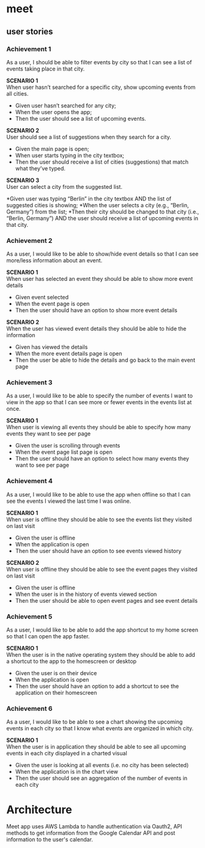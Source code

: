 # meet

## user stories 


### Achievement 1
As a user, I should be able to filter events by city so that I can see a list of events taking place in that city.

**SCENARIO 1**
<br>
When user hasn’t searched for a specific city, show upcoming events from all cities.

* Given user hasn’t searched for any city;
* When the user opens the app;
* Then the user should see a list of upcoming events.

**SCENARIO 2**
<br>
User should see a list of suggestions when they search for a city.

* Given the main page is open;
* When user starts typing in the city textbox;
* Then the user should receive a list of cities (suggestions) that match what they’ve typed.

**SCENARIO 3**
<br>
User can select a city from the suggested list.

*Given user was typing “Berlin” in the city textbox AND the list of suggested cities is showing;
*When the user selects a city (e.g., “Berlin, Germany”) from the list;
*Then their city should be changed to that city (i.e., “Berlin, Germany”) AND the user should receive a list of upcoming events in that city.

### **Achievement 2**
As a user, I would like to be able to show/hide event details so that I can see more/less information about an event.

**SCENARIO 1**
<br>
When user has selected an event they should be able to show more event details

* Given event selected
* When the event page is open
* Then the user should have an option to show more event details 


**SCENARIO 2**
<br>
When the user has viewed event details they should be able to hide the information

* Given has viewed the details 
* When the more event details page is open 
* Then the user be able to hide the details and go back to the main event page

### **Achievement 3**
As a user, I would like to be able to specify the number of events I want to view in the app so that I can see more or fewer events in the events list at once.

**SCENARIO 1**
<br>
When user is viewing all events they should be able to specify how many events they want to see per page 

* Given the user is scrolling through events
* When the event page list page is open
* Then the user should have an option to select how many events they want to see per page  

### **Achievement 4**
As a user, I would like to be able to use the app when offline so that I can see the events I viewed the last time I was online.

**SCENARIO 1**
<br>
When user is offline they should be able to see the events list they visited on last visit

* Given the user is offline 
* When the application is open
* Then the user should have an option to see events viewed history

**SCENARIO 2**
<br>
When user is offline they should be able to see the event pages they visited on last visit

* Given the user is offline 
* When the user is in the history of events viewed section 
* Then the user should be able to open event pages and see event details

### **Achievement 5**
As a user, I would like to be able to add the app shortcut to my home screen so that I can open the app faster.

**SCENARIO 1**
<br>
When the user is in the native operating system they should be able to add a shortcut to the app to the homescreen or desktop

* Given the user is on their device 
* When the application is open 
* Then the user should have an option to add a shortcut to see the application on their homescreen

### **Achievement 6**
As a user, I would like to be able to see a chart showing the upcoming events in each city so that I know what events are organized in which city.

**SCENARIO 1**
<br>
When the user is in application they should be able to see all upcoming events in each city displayed in a charted visual 

* Given the user is looking at all events (i.e. no city has been selected)  
* When the application is in the chart view
* Then the user should see an aggregation of the number of events in each city


# Architecture 

Meet app uses AWS Lambda to handle authentication via Oauth2, API methods to get information from the Google Calendar API and post information to the user's calendar.  

